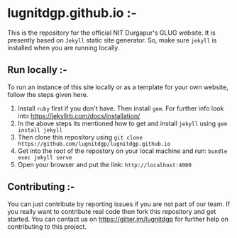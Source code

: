 # lugnitdgp.github.io :-

This is the repository for the official NIT Durgapur's GLUG website. It is
presently based on `Jekyll` static site generator. So, make sure `jekyll`
is installed when you are running locally.

## Run locally :-
To run an instance of this site locally or as a template for your own website,
follow the steps given here.

1. Install `ruby` first if you don't have. Then install `gem`. For further info
   look into https://jekyllrb.com/docs/installation/
2. In the above steps its mentioned how to get and install `jekyll` using
   `gem install jekyll`
3. Then clone this repository using
   `git clone https://github.com/lugnitdgp/lugnitdgp.github.io`
4. Get into the root of the repostory on your local machine and run:
   `bundle exec jekyll serve`
5. Open your browser and put the link: `http://localhost:4000`

## Contributing :-
You can just contribute by reporting issues if you are not part of our team.
If you really want to contribute real code then fork this repository and get
started. You can contact us on https://gitter.im/lugnitdgp for further help
on contributing to this project.
